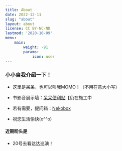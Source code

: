 ```yaml
---
title: About
date: 2022-12-11
slug: "about"
layout: about
license: CC BY-NC-ND
lastmod: '2020-10-09'
menu:
    main: 
        weight: -91
        params:
            icon: user
---
```

<style>
.article-header {
    display: none;
  }
.article-footer {
	display: none;
  }

</style>

### 小小自我介绍一下！

- 这里是呆呆，也可以叫我MOMO！（不用在意大小写）

- 书影音展示墙：[呆呆便利贴](https://clear0804-docsify.vercel.app/#/)【仍在施工中

- 若有需要，提问箱：[Nekobox](https://box.n3ko.co/_/clear0804)

- 祝您生活愉快(o^^o)


#### 近期盼头是

- 20号去看达达巡演！



